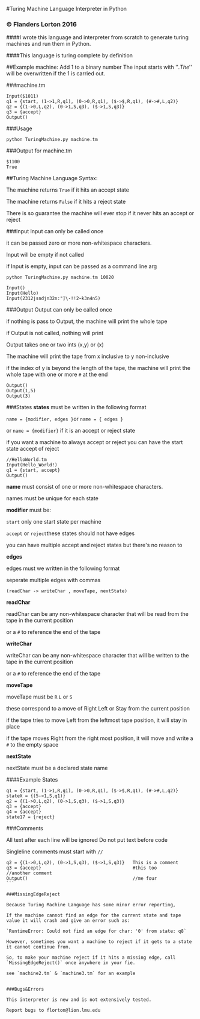 #Turing Machine Language Interpreter in Python
### © Flanders Lorton 2016

####I wrote this language and interpreter from scratch to generate turing machines and run them in Python.

####This language is turing complete by definition


##Example machine: Add 1 to a binary number
The input starts with '$'. The '$' will be overwritten if the 1 is carried out.

###machine.tm
```
Input($1011)
q1 = {start, (1->1,R,q1), (0->0,R,q1), ($->$,R,q1), (#->#,L,q2)} 
q2 = {(1->0,L,q2), (0->1,S,q3), ($->1,S,q3)}
q3 = {accept}
Output()
```
###Usage

`python TuringMachine.py machine.tm`

###Output for machine.tm
```
$1100
True
```

##Turing Machine Language Syntax:

The machine returns `True` if it hits an accept state

The machine returns `False` if it hits a reject state

There is so guarantee the machine will ever stop if it never hits an accept or reject

###Input
Input can only be called once

it can be passed zero or more non-whitespace characters.

Input will be empty if not called

if Input is empty, input can be passed as a command line arg

`python TuringMachine.py machine.tm 10020`
```
Input()
Input(Hello)
Input(2312jsndjn32n:"]\-!!2~k3n4n5)
```
###Output
Output can only be called once

if nothing is pass to Output, the machine will print the whole tape

if Output is not called, nothing will print

Output takes one or two ints (x,y) or (x)

The machine will print the tape from x inclusive to y non-inclusive

if the index of y is beyond the length of the tape, the machine will print the whole tape with one or more `#` at the end
```
Output()
Output(1,5)
Output(3)
```

###States
**states** must be written in the following format

`name = {modifier, edges }`or `name = { edges }` 

or `name = {modifier}` if it is an accept or reject state

if you want a machine to always accept or reject you can have the start state accept of reject
````
//HelloWorld.tm
Input(Hello_World!)
q1 = {start, accept}
Output()
````

**name** must consist of one or more non-whitespace characters.

names must be unique for each state

**modifier** must be:

`start`  only one start state per machine

`accept` or `reject`these states should not have edges

you can have multiple accept and reject states but there's no reason to

**edges**

edges must we written in the following format

seperate multiple edges with commas

`(readChar -> writeChar , moveTape, nextState)`

**readChar**

readChar can be any non-whitespace character that will be read from the tape in the current position

or a `#` to reference the end of the tape

**writeChar**

writeChar can be any non-whitespace character that will be written to the tape in the current position

or a `#` to reference the end of the tape

**moveTape**

moveTape must be `R` `L` or `S`

these correspond to a move of Right Left or Stay from the current position

if the tape tries to move Left from the leftmost tape position, it will stay in place

if the tape moves Right from the right most position, it will move and write a `#` to the empty space

**nextState**

nextState must be a declared state name


####Example States
````
q1 = {start, (1->1,R,q1), (0->0,R,q1), ($->$,R,q1), (#->#,L,q2)}
stateX = {(5->1,S,q1)}
q2 = {(1->0,L,q2), (0->1,S,q3), ($->1,S,q3)}
q3 = {accept}
q4 = {accept}
state17 = {reject}
````

###Comments

All text after each line will be ignored
Do not put text before code

Singleline comments must start with `//`
````
q2 = {(1->0,L,q2), (0->1,S,q3), ($->1,S,q3)}   This is a comment
q3 = {accept}                                  #this too
//another comment
Output()                                       //me four
```

###MissingEdgeReject

Because Turing Machine Language has some minor error reporting, 

If the machine cannot find an edge for the current state and tape value it will crash and give an error such as:

`RuntimeError: Could not find an edge for char: '0' from state: q8`

However, sometimes you want a machine to reject if it gets to a state it cannot continue from.

So, to make your machine reject if it hits a missing edge, call `MissingEdgeReject()` once anywhere in your fie.

see `machine2.tm` & `machine3.tm` for an example


###Bugs&Errors

This interpreter is new and is not extensively tested.

Report bugs to florton@lion.lmu.edu